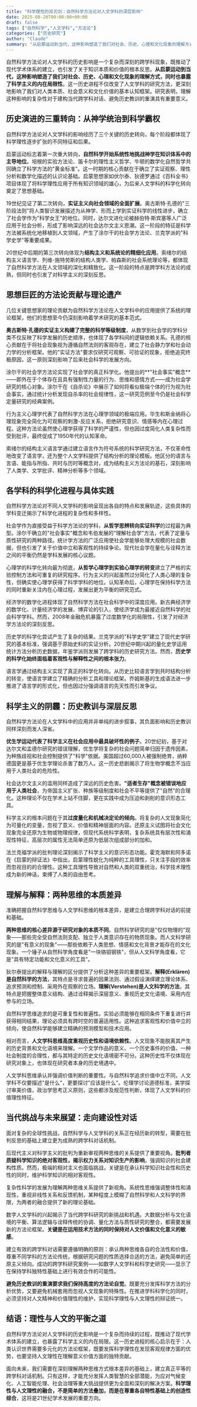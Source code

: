 ```yaml
---
title: "科学理性的双刃剑：自然科学方法论对人文学科的深层影响"
date: 2025-08-20T00:00:00+09:00
draft: false
tags: ["自然科学","人文学科","方法论"]
categories: ["历史研究"]
author: "Claude"
summary: "从启蒙运动到当代，这种影响塑造了我们对社会、历史、心理和文化现象的理解方式。"
---
```

自然科学方法论对人文学科的历史影响是一个复杂而深刻的跨学科现象，既推动了现代学术体系的建立，也引发了关于知识本质和价值的根本反思。**从启蒙运动到当代，这种影响塑造了我们对社会、历史、心理和文化现象的理解方式，同时也暴露了科学主义的内在局限性**。这一历史进程不仅改变了人文学科的研究方法，更深刻地影响了我们对人类本质、社会意义和文化价值的基本认知框架。研究表明，理解这种影响的复杂性对于建构当代跨学科对话、避免历史教训的重演具有重要意义。

## 历史演进的三重转向：从神学统治到科学霸权

自然科学方法论对人文学科的影响经历了三个关键的历史转向，每个阶段都体现了科学理性逐步扩张的不同特征和后果。

启蒙运动标志着第一次重大转向，**自然科学开始系统性地挑战神学在知识体系中的主导地位**。培根的实验方法论、笛卡尔的理性主义哲学、牛顿的数学化自然哲学共同确立了科学方法的"黄金标准"。这一时期的核心贡献在于确立了实证观察、理性分析和数学化描述的认识论基础。启蒙思想家如伏尔泰、狄德罗通过《百科全书》项目体现了将科学理性应用于所有知识领域的雄心，为后来人文学科的科学化转向奠定了思想基础。

19世纪见证了第二次转向，**实证主义向社会领域的全面扩展**。奥古斯特·孔德的"三阶段法则"将人类智识发展描述为从神学、形而上学到实证科学的线性进步，确立了社会学作为"科学女王"的地位。同时，达尔文进化论被赫伯特·斯宾塞等人广泛应用于社会分析，形成了影响深远的社会达尔文主义思潮。这一阶段的特征是科学方法被系统化地移植到人文领域，产生了涂尔干的社会学方法论、兰克学派的"科学史学"等重要成果。

20世纪中后期的第三次转向体现为**结构主义和系统论的精细化应用**。索绪尔的结构主义语言学、列维-施特劳斯的结构人类学、帕森斯的社会系统理论等，都体现了自然科学方法在人文领域的深化和精致化。这一阶段的特点是跨学科方法论的成熟，但同时也引发了对科学主义的深刻反思。

## 思想巨匠的方法论贡献与理论遗产

几位关键思想家的理论贡献为自然科学方法论在人文学科中的应用提供了系统的理论框架，他们的思想至今仍深刻影响着学术研究的基本范式。

**奥古斯特·孔德的实证主义构建了完整的科学等级制度**，从数学到社会学的学科分类不仅反映了科学发展的历史顺序，也体现了各学科间的逻辑依赖关系。孔德的核心贡献在于将社会现象视为遵循自然法则的客观存在，建立了社会静力学和社会动力学的分析框架。他的"实证方法"要求仅研究可观察、可验证的现象，拒绝追究终极原因，这一原则深刻影响了后来社会科学的发展方向。

涂尔干的社会学方法论实现了社会学的真正科学化。他提出的**"社会事实"概念**——即外在于个体存在且具有强制性力量的行为、思维和感情方式——成为社会学研究的核心对象。涂尔干在《自杀论》中展示了如何将看似极端个体的行为视为社会事实，通过统计分析发现自杀率的社会规律性，这一研究范例至今仍是社会科学定量研究的经典案例。

行为主义心理学代表了自然科学方法在心理学领域的极端应用。华生和斯金纳将心理现象完全简化为可观察的刺激-反应关系，拒绝研究意识、情感等内在心理过程。这种方法论虽然使心理学获得了科学的严谨性，但也因过度简化人类复杂性而受到批评，最终促成了1950年代的认知革命。

索绪尔的结构主义语言学通过建立语言作为符号系统的科学研究方法，不仅革命性地改变了语言学，还为整个人文学科提供了结构分析的理论模板。他区分的语言与言语、能指与所指、共时与历时等概念对，成为结构主义方法论的基石，深刻影响了人类学、文学批评、精神分析等多个领域。

## 各学科的科学化进程与具体实践

自然科学方法论对不同人文学科的影响呈现出各自的特点和发展轨迹，这些具体的学科变迁揭示了科学化进程的复杂性和多样性。

社会学作为直接受益于科学方法论的学科，**从哲学思辨转向实证科学**的过程最为典型。涂尔干确立的"社会事实"概念和韦伯发展的"理解社会学"方法，代表了定量与质性研究的两种路径。统计学方法的广泛应用使社会学能够处理大规模的社会数据，但也引发了关于价值中立和客观性的持续争论。现代社会学在量化与诠释方法之间的平衡仍然是学科发展的核心议题。

心理学的科学化转向最为彻底，**从哲学心理学到实验心理学的转变**建立了严格的实验控制方法和可重复的研究程序。行为主义的兴起虽然过分简化了人类心理的复杂性，但确实使心理学获得了科学学科的地位。认知革命后，心理学在保持科学方法的同时重新关注内在心理过程，发展出更为平衡的研究范式。

经济学的数学化进程体现了自然科学方法在社会科学中的深度应用。新古典经济学的数学化、计量经济学的发展、博弈论的引入，使经济学成为最接近自然科学的社会科学学科。然而，2008年金融危机暴露了过度数学化的局限性，引发了对经济学方法论的深刻反思。

历史学的科学化尝试产生了复杂的结果。兰克学派的"科学史学"建立了现代史学研究的基本标准，强调基于原始史料的实证分析。20世纪中期兴起的量化史学运用统计方法分析历史数据，年鉴学派则发展了跨学科的历史研究方法。然而，**历史学的科学化始终面临着客观性与解释性之间的根本张力**。

语言学通过结构主义实现了真正的科学化转向。从历史比较语言学到共时结构分析的转变，使语言学建立了精确的分析工具和理论框架。乔姆斯基的生成语法进一步推进了语言学的形式化，但也因过分强调语言的先天性而引发争议。

## 科学主义的阴霾：历史教训与深层反思

自然科学方法论在人文学科中的应用并非单纯的进步叙事，其负面影响和历史教训同样深刻而发人深省。

**优生学运动代表了科学主义在社会应用中最具破坏性的例子**。20世纪初，基于对达尔文和孟德尔研究的错误理解，优生学将复杂的社会问题简单归因于遗传因素，为种族歧视和社会控制提供了"科学"依据。美国超过60,000人被强制绝育，纳粹德国更是基于优生学理论杀害了数万人。这一历史悲剧揭示了将生物学概念不当应用于人类社会的危险性。

社会达尔文主义的滥用同样造成了深远的历史危害。**"适者生存"概念被错误地应用于人类社会**，为帝国主义扩张、种族等级制度和社会不平等提供了"自然"的合理化。这种理论不仅在学术上站不住脚，更在实践中成为压迫和剥削的意识形态工具。

科学主义的根本问题在于其**过度量化和机械决定论的倾向**。将复杂的人文现象简化为可量化的变量，忽视了意义、价值和精神层面的内容。还原主义试图将社会文化现象完全还原为生物或物理规律，但现代系统科学表明，复杂系统具有层次性和涌现性特征，高层次的属性无法简单还原为低层次组成部分的加和。

法兰克福学派的批判理论深刻揭示了科学主义的意识形态功能。霍克海默和阿多诺在《启蒙的辩证法》中指出，启蒙理性蜕化为纯粹的工具理性，只关注手段的效率而忽视目的的合理性。这种工具理性导致对自然和人类的双重统治，科学技术理性成为新的神话，束缚了人类的自由思考。

## 理解与解释：两种思维的本质差异

准确把握自然科学思维与人文学科思维的根本差异，是建立合理跨学科对话的前提和基础。

**两种思维的核心差异源于研究对象的本质不同**。自然科学研究的是"仅仅物理的"现象——那些完全受自然法则支配、独立于人类意识存在的物质现象。而人文科学研究的是"有意义的现象"——那些依赖于人类思想、情感和文化背景才能存在的文化现象。一个锤子从自然科学角度看是"一块铬钼钢铁"，但从人文科学角度看，它是"具有特定功能和文化意义的工具"。

狄尔泰提出的解释与理解的区分提供了分析这种差异的重要框架。**解释(Erklären)是自然科学的方法**，其特点是寻求普遍的因果法则、通过假设演绎建立理论体系、追求预测和控制、采用外在观察的立场。**理解(Verstehen)是人文科学的方法**，其特点是把握整体意义结构、通过诠释揭示深层意义、重视历史文化语境、采用内在参与的立场。

自然科学思维追求的是可重复性和普遍性。实验必须能够在相同条件下重复进行并获得相同结果，理论必须具有跨时空的普遍适用性。这种追求客观性和价值中立的倾向，使自然科学能够建立精确的预测模型和技术应用。

相对而言，**人文学科思维高度重视历史性和语境依赖性**。人文现象不能脱离其产生的历史背景和文化语境来理解。一个文学作品的意义、一个历史事件的价值、一种社会制度的合理性，都与其特定的历史文化语境密不可分。这种历史性不仅体现在研究对象上，也体现在研究者本身的历史境遇中。

人文学科思维承认并强调价值判断的重要性。与自然科学追求价值中立不同，人文学科不仅要描述"是什么"，更要探讨"应该是什么"。伦理学讨论道德标准，美学探讨审美价值，政治学思考正义原则，这些都涉及规范性判断，体现了人文学科的价值理性特征。

## 当代挑战与未来展望：走向建设性对话

面对复杂的全球性挑战，自然科学与人文学科的关系正在经历新的转型，需要在批判反思的基础上建立更为成熟的跨学科对话机制。

后现代主义对科学主义的批判为重新审视两种思维的关系提供了重要视角。**批判者质疑科学知识的绝对客观性，揭示权力关系对知识生产的影响**，强调知识的社会建构性质。然而，极端的相对主义也面临挑战，关键是在承认科学知识社会性和历史性的同时，维护科学知识的相对客观性。

复杂性科学的发展为理解两种思维关系提供了新视角。系统性思维强调整体性和涌现性，重视非线性关系和反馈机制，某种程度上模糊了自然科学和人文科学的界限，为两者的融合提供了新的理论基础。

数字人文学科的兴起揭示了当代跨学科研究的新挑战和机遇。大数据分析与文化语境的平衡、算法逻辑与诠释传统的协调、量化方法与质性研究的整合，都需要发展新的方法论框架。**关键是在运用技术方法的同时保持对人文价值和文化意义的敏感**。

建立有效的跨学科对话需要遵循明确的原则：承认两种思维各自的合法性和价值，尊重不同学科的方法论传统，根据研究问题的性质选择合适的方法，避免简单的还原主义倾向。成功的跨学科研究案例——如数字人文学科和科学史研究——显示了在保持学科独特性基础上进行有效合作的可能性。

**避免历史教训的重演要求我们保持高度的方法论自觉**。既要充分发挥科学方法的分析优势，又要避免机械套用而忽视人文现象的特殊性。在推进学科科学化的同时，必须坚持对人文精神和价值理性的维护，实现科学理性与人文理性的辩证统一。

## 结语：理性与人文的平衡之道

自然科学方法论对人文学科的历史影响是一个复杂而持续的过程，既推动了现代学术体系的建立，也暴露了科学主义的内在局限。这一历史进程的核心启示在于：人类认识世界需要多元化的方法论框架，既要发挥科学理性在发现客观规律方面的优势，也要坚持人文理性在理解意义价值方面的独特贡献。

面向未来，我们需要在深刻理解两种思维方式根本差异的基础上，建立真正平等的跨学科对话机制。只有这样，才能充分发挥人类智慧的全部潜能，为应对气候变化、人工智能伦理、社会治理等重大挑战提供更为全面和深刻的解决方案。**科学理性与人文理性的融合，不是简单的方法叠加，而是在尊重各自特性基础上的创造性综合**，这将是21世纪学术发展的重要方向。